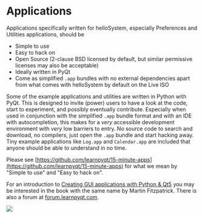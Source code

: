 # Applications

Applications specifically written for helloSystem, especially Preferences and Utilities applications, should be
* Simple to use
* Easy to hack on
* Open Source (2-clause BSD licensed by default, but similar permissive licenses may also be acceptable)
* Ideally written in PyQt
* Come as simplified `.app` bundles with no external dependencies apart from what comes with helloSystem by default on the Live ISO

Some of the example applications and utilities are written in Python with PyQt. This is designed to invite (power) users to have a look at the code, start to experiment, and possibly eventually contribute. Especially when used in conjunction with the simplified `.app` bundle format and with an IDE with autocompletion, this makes for a _very_ accessible development environment with _very_ low barriers to entry. No source code to search and download, no compilers, just open the `.app` bundle and start hacking away. Tiny example applications like `Log.app` and `Calendar.app` are included that anyone should be able to understand in no time.

Please see [https://github.com/learnpyqt/15-minute-apps](https://github.com/learnpyqt/15-minute-apps) for what we mean by "Simple to use" and "Easy to hack on".

For an introduction to [Creating GUI applications with Python & Qt5](https://www.learnpyqt.com/pyqt5-book/) you may be interested in the book with the same name by Martin Fitzpatrick. There is also a forum at [forum.learnpyqt.com](https://forum.learnpyqt.com/).

![](/book-pyqt5.png)
